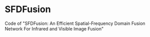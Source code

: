 # SFDFusion
Code of "SFDFusion: An Efficient Spatial-Frequency Domain Fusion Network For Infrared and Visible Image Fusion"
